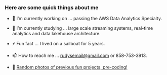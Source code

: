 ### Here are some quick things about me 

* 🔭 I’m currently working on ... passing the AWS Data Analytics Specialty.
* 🌱 I’m currently studying ... large scale streaming systems, real-time analytics and data lakehouse architecture.
* ⚡ Fun fact ... I lived on a sailboat for 5 years.
* 📫 How to reach me ... rudysemail@gmail.com or 858-753-3913.

* 👋 [Random photos of previous fun projects, pre-coding!](https://drive.google.com/drive/u/0/folders/1KBoV6_OOKfzF8JO4_Iy6AhCxwLP4qbym)
